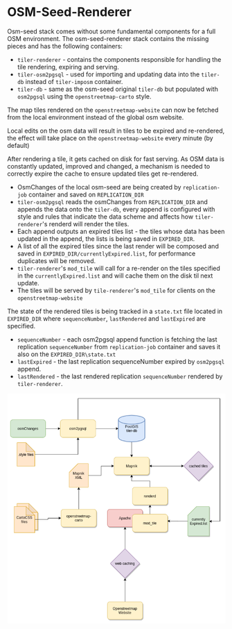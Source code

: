 # OSM-Seed-Renderer

Osm-seed stack comes without some fundamental components for a full OSM environment. The osm-seed-renderer stack contains the missing pieces and has the following containers:
- `tiler-renderer` - contains the components responsible for handling the tile rendering, expiring and serving.
- `tiler-osm2pgsql` - used for importing and updating data into the `tiler-db` instead of `tiler-imposm` container.
- `tiler-db` - same as the osm-seed original `tiler-db` but populated with `osm2pgsql` using the `openstreetmap-carto` style.

The map tiles rendered on the `openstreetmap-website` can now be fetched from the local environment instead of the global osm website.

Local edits on the osm data will result in tiles to be expired and re-rendered, the effect will take place on the `openstreetmap-website` every minute (by default)

After rendering a tile, it gets cached on disk for fast serving. As OSM data is constantly updated, improved and changed, a mechanism is needed to correctly expire the cache to ensure updated tiles get re-rendered.

- OsmChanges of the local osm-seed are being created by `replication-job` container and saved on `REPLICATION_DIR`
- `tiler-osm2pgsql` reads the osmChanges from `REPLICATION_DIR` and appends the data onto the `tiler-db`, every append is configured with style and rules that indicate the data scheme and affects how `tiler-renderer`'s renderd will render the tiles.
- Each append outputs an expired tiles list - the tiles whose data has been updated in the append, the lists is being saved in `EXPIRED_DIR`.
- A list of all the expired tiles since the last render will be composed and saved in `EXPIRED_DIR/currentlyExpired.list`, for performance duplicates will be removed.
- `tiler-renderer`'s `mod_tile` will call for a re-render on the tiles specified in the `currentlyExpired.list` and will cache them on the disk til next update.
- The tiles will be served by `tile-renderer`'s `mod_tile` for clients on the `openstreetmap-website`

The state of the rendered tiles is being tracked in a `state.txt` file located in `EXPIRED_DIR` where `sequenceNumber`, `lastRendered` and `lastExpired` are specified.
- `sequenceNumber` - each osm2pgsql append function is fetching the last replication `sequenceNumber` from `replication-job` container and saves it also on the `EXPIRED_DIR\state.txt`
- `lastExpired` - the last replication sequenceNumber expired by `osm2pgsql` append.
- `lastRendered` - the last rendered replication `sequenceNumber` rendered by `tiler-renderer`.

![Alt text](osm-seed-renderer-diagram.png?raw=true "Diagram")

